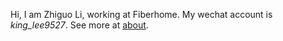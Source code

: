 Hi, I am Zhiguo Li, working at Fiberhome. My wechat account is *king_lee9527*. See more at [about](https://rootdeep.github.io/about/).